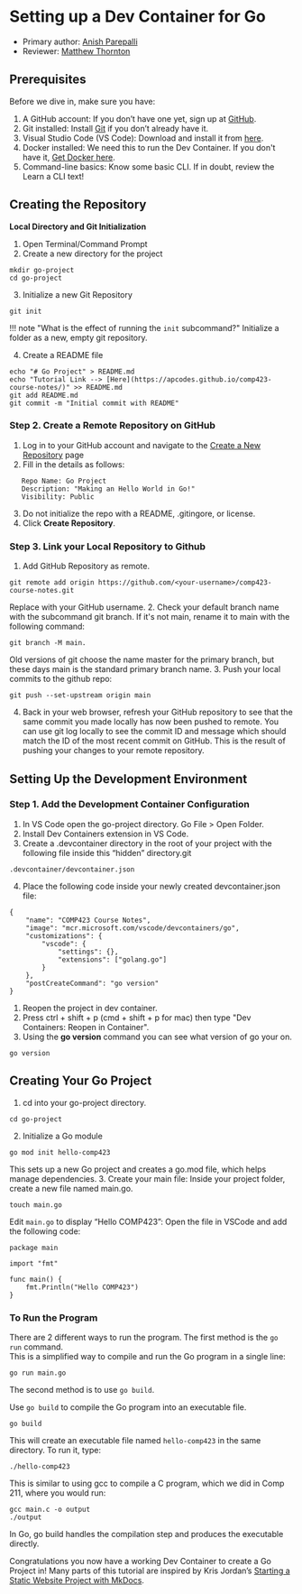 # Setting up a Dev Container for Go

* Primary author: [Anish Parepalli](https://github.com/apcodes)
* Reviewer: [Matthew Thornton](https://github.com/mthornton1133)

## Prerequisites
Before we dive in, make sure you have:

1. A GitHub account: If you don’t have one yet, sign up at [GitHub](https://github.com/).
2. Git installed: Install [Git](https://git-scm.com/book/en/v2/Getting-Started-Installing-Git) if you don’t already have it.
3. Visual Studio Code (VS Code): Download and install it from [here](https://code.visualstudio.com/).
4. Docker installed: We need this to run the Dev Container. If you don't have it, [Get Docker here](https://www.docker.com/products/docker-desktop).
5. Command-line basics: Know some basic CLI.  If in doubt, review the Learn a CLI text!


## Creating the Repository
**Local Directory and Git Initialization**  

1. Open Terminal/Command Prompt  
2. Create a new directory for the project
```
mkdir go-project
cd go-project
```
3. Initialize a new Git Repository 
```
git init
```
!!! note "What is the effect of running the ```init``` subcommand?"
    Initialize a folder as a new, empty git repository. 

4. Create a README file 
```
echo "# Go Project" > README.md
echo "Tutorial Link --> [Here](https://apcodes.github.io/comp423-course-notes/)" >> README.md
git add README.md
git commit -m "Initial commit with README"
``` 
### Step 2. Create a Remote Repository on GitHub
1. Log in to your GitHub account and navigate to the [Create a New Repository](https://github.com/new) page
2. Fill in the details as follows:   
```
   Repo Name: Go Project   
   Description: "Making an Hello World in Go!"  
   Visibility: Public 
```
3. Do not initialize the repo with a README, .gitingore, or license. 
4. Click **Create Repository**. 

### Step 3. Link your Local Repository to Github
1. Add GitHub Repository as remote.
```
git remote add origin https://github.com/<your-username>/comp423-course-notes.git
```
Replace <your-username> with your GitHub username. 
2. Check your default branch name with the subcommand git branch. If it's not main, rename it to main with the following command: 
```
git branch -M main. 
```
Old versions of git choose the name master for the primary branch, but these days main is the standard primary branch name.
3. Push your local commits to the github repo:
```
git push --set-upstream origin main
```  
     
4. Back in your web browser, refresh your GitHub repository to see that the same commit you made locally has now been pushed to remote. You can use git log locally to see the commit ID and message which should match the ID of the most recent commit on GitHub. This is the result of pushing your changes to your remote repository.

 
## Setting Up the Development Environment

### Step 1. Add the Development Container Configuration
1. In VS Code open the go-project directory. Go  File > Open Folder.
2. Install Dev Containers extension in VS Code. 
3. Create a .devcontainer directory in the root of your project with the following file inside this “hidden” directory.git    
```
.devcontainer/devcontainer.json
```
4. Place the following code inside your newly created devcontainer.json file:
```
{
    "name": "COMP423 Course Notes",
    "image": "mcr.microsoft.com/vscode/devcontainers/go",
    "customizations": {
        "vscode": {
            "settings": {},
            "extensions": ["golang.go"]
        }
    },
    "postCreateCommand": "go version"
}
```
1. Reopen the project in dev container.    
2. Press ctrl + shift + p (cmd + shift + p for mac) then type "Dev Containers: Reopen in Container".   
3. Using the **go version** command you can see what version of go your on.
```
go version
```

## Creating Your Go Project
1. cd into your go-project directory.
```
cd go-project
```
2. Initialize a Go module
```
go mod init hello-comp423
```
This sets up a new Go project and creates a go.mod file, which helps manage dependencies.
3. Create your main file: Inside your project folder, create a new file named main.go.
```
touch main.go
```
Edit `main.go` to display “Hello COMP423”: Open the file in VSCode and add the following code:
```
package main

import "fmt"

func main() {
    fmt.Println("Hello COMP423")
}
```

### To Run the Program
There are 2 different ways to run the program. The first method is the ```go run``` command.   
This is a simplified way to compile and run the Go program in a single line:
```
go run main.go
```

The second method is to use `go build`.   

Use `go build` to compile the Go program into an executable file.
```
go build
```
This will create an executable file named `hello-comp423` in the same directory. To run it, type:
```
./hello-comp423
```

This is similar to using gcc to compile a C program, which we did in Comp 211, where you would run:

```
gcc main.c -o output
./output
```
In Go, go build handles the compilation step and produces the executable directly.

Congratulations you now have a working Dev Container to create a Go Project in!
Many parts of this tutorial are inspired by Kris Jordan’s [Starting a Static Website Project with MkDocs](https://comp423-25s.github.io/resources/MkDocs/tutorial/#what-is-a-development-dev-container).